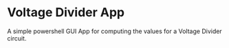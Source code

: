 # Voltage Divider App
 A simple powershell GUI App for computing the values for a Voltage Divider circuit.
